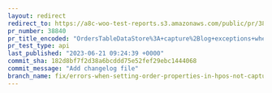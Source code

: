 ```yaml
---
layout: redirect
redirect_to: https://a8c-woo-test-reports.s3.amazonaws.com/public/pr/38840/api/index.html
pr_number: 38840
pr_title_encoded: "OrdersTableDataStore%3A+capture%2Blog+exceptions+when+populating+order+properties"
pr_test_type: api
last_published: "2023-06-21 09:24:39 +0000"
commit_sha: 182d8bf7f2d38a6bcddd75e52fef29ebc1444068
commit_message: "Add changelog file"
branch_name: fix/errors-when-setting-order-properties-in-hpos-not-captured
---
```

